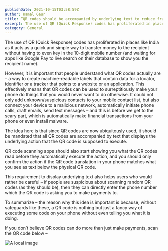 ```yaml
---
publishDate: 2021-10-15T03:58:59Z
author: Kamal Gaur
title: “QR codes should be accompanied by underlying text to reduce fraud” 
excerpt: The use of QR (Quick Response) codes has proliferated in places like India as it acts as a quick and simple way to transfer money… 
category: General
---
```


The use of QR (Quick Response) codes has proliferated in places like India as it acts as a quick and simple way to transfer money to the recipient without having to even key in the 10-digit mobile number (and waiting for apps like Google Pay to live search on their database to show you the recipient name).

However, it is important that people understand what QR codes actually are – a way to create machine-readable labels that contain data for a locator, identifier or a tracker that points to a website or an application. This effectively means that QR codes can be used to surreptitiously make your phone do things that you would never want to do otherwise. It could not only add unknown/suspicious contacts to your mobile contact list, but also connect your device to a malicious network, automatically initiate phone calls, draft emails, send text messages – and this is before we get to the scary part, which is automatically make financial transactions from your phone or even install malware.

The idea here is that since QR codes are now ubiquitously used, it should be mandated that all QR codes are accompanied by text that displays the underlying action that the QR code is supposed to execute.

QR code scanning apps should also start showing you what the QR codes read before they automatically execute the action, and you should only confirm the action if the QR code translation in your phone matches what you see as text below the physical QR code.

This requirement to display underlying text also helps users who would rather be careful – if people are suspicious about scanning random QR codes (as they should be), then they can directly enter the phone number which the QR code is asking you to make payments to.

To summarize – the reason why this idea is important is because, without safeguards like these, a QR code is nothing but just a fancy way of executing some code on your phone without even telling you what it is doing.

If you don’t believe QR codes can do more than just make payments, scan the QR code below –

![A local image](/images/KamalGaur_Contact_QR.png)
